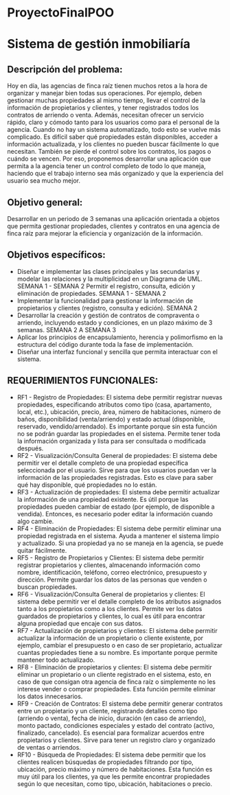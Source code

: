 # ProyectoFinalPOO
# Sistema de gestión inmobiliaría
## Descripción del problema: 
Hoy en día, las agencias de finca raíz tienen muchos retos a la hora de organizar y manejar bien todas sus operaciones. Por ejemplo, deben gestionar muchas propiedades al mismo tiempo, llevar el control de la información de propietarios y clientes, y tener registrados todos los contratos de arriendo o venta. Además, necesitan ofrecer un servicio rápido, claro y cómodo tanto para los usuarios como para el personal de la agencia. Cuando no hay un sistema automatizado, todo esto se vuelve más complicado. Es difícil saber qué propiedades están disponibles, acceder a información actualizada, y los clientes no pueden buscar fácilmente lo que necesitan. También se pierde el control sobre los contratos, los pagos o cuándo se vencen. Por eso, proponemos desarrollar una aplicación que permita a la agencia tener un control completo de todo lo que maneja, haciendo que el trabajo interno sea más organizado y que la experiencia del usuario sea mucho mejor.

## Objetivo general: 

Desarrollar en un periodo de 3 semanas una aplicación orientada a objetos que permita gestionar propiedades, clientes y contratos en una agencia de finca raíz para mejorar la eficiencia y organización de la información.

## Objetivos específicos:
* Diseñar e implementar las clases principales y las secundarias y modelar las relaciones y la multiplicidad en un Diagrama de UML.  SEMANA 1 - SEMANA 2
Permitir el registro, consulta, edición y eliminación de propiedades. SEMANA 1 - SEMANA 2
* Implementar la funcionalidad para gestionar la información de propietarios y clientes (registro, consulta y edición). SEMANA 2
* Desarrollar la creación y gestión de contratos de compraventa o arriendo, incluyendo estado y condiciones, en un plazo máximo de 3 semanas. SEMANA 2 A SEMANA 3 
* Aplicar los principios de encapsulamiento, herencia y polimorfismo en la estructura del código durante toda la fase de implementación.
* Diseñar una interfaz funcional y sencilla que permita interactuar con el sistema. 

## REQUERIMIENTOS FUNCIONALES:

* RF1 - Registro de Propiedades:  El sistema debe permitir registrar nuevas propiedades, especificando atributos como tipo (casa, apartamento, local, etc.), ubicación, precio, área, número de habitaciones, número de baños, disponibilidad (venta/arriendo) y estado actual (disponible, reservado, vendido/arrendado). Es importante porque sin esta función no se podrán guardar las propiedades en el sistema. Permite tener toda la información organizada y lista para ser consultada o modificada después.
* RF2 - Visualización/Consulta General de propiedades: El sistema debe permitir ver el detalle completo de una propiedad específica seleccionada por el usuario. Sirve para que los usuarios puedan ver la información de las propiedades registradas. Esto es clave para saber qué hay disponible, qué propiedades no lo están.
* RF3 - Actualización de propiedades: El sistema debe permitir actualizar la información de una propiedad existente. Es útil porque las propiedades pueden cambiar de estado (por ejemplo, de disponible a vendida). Entonces, es necesario poder editar la información cuando algo cambie.
* RF4 - Eliminación de Propiedades: El sistema debe permitir eliminar una propiedad registrada en el sistema. Ayuda a mantener el sistema limpio y actualizado. Si una propiedad ya no se maneja en la agencia, se puede quitar fácilmente.
* RF5 - Registro de Propietarios y Clientes: El sistema debe permitir registrar propietarios y clientes, almacenando información como nombre, identificación, teléfono, correo electrónico, presupuesto y dirección. Permite guardar los datos de las personas que venden o buscan propiedades.
* RF6 - Visualización/Consulta General de propietarios y clientes: El sistema debe permitir ver el detalle completo de los atributos asignados tanto a los propietarios como a los clientes. Permite ver los datos guardados de propietarios y clientes, lo cual es útil para encontrar alguna propiedad que encaje con sus datos.
* RF7 - Actualización de propietarios y clientes: El sistema debe permitir actualizar la información de un propietario o cliente existente, por ejemplo, cambiar el presupuesto o en caso de ser propietario, actualizar cuantas propiedades tiene a su nombre. Es importante porque permite mantener todo actualizado.
* RF8 - Eliminación de propietarios y clientes: El sistema debe permitir eliminar un propietario o un cliente registrado en el sistema, esto, en caso de que consigan otra agencia de finca raíz o simplemente no les interese vender o comprar propiedades. Esta función permite eliminar los datos innecesarios.
* RF9 - Creación de Contratos: El sistema debe permitir generar contratos entre un propietario y un cliente, registrando detalles como tipo (arriendo o venta), fecha de inicio, duración (en caso de arriendo), monto pactado, condiciones especiales y estado del contrato (activo, finalizado, cancelado). Es esencial para formalizar acuerdos entre propietarios y clientes. Sirve para tener un registro claro y organizado de ventas o arriendos.
* RF10 - Búsqueda de Propiedades: El sistema debe permitir que los clientes realicen búsquedas de propiedades filtrando por tipo, ubicación, precio máximo y número de habitaciones. Esta función es muy útil para los clientes, ya que les permite encontrar propiedades según lo que necesitan, como tipo, ubicación, habitaciones o precio. 
